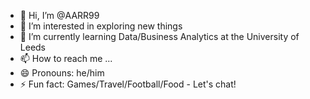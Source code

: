 - 👋 Hi, I’m @AARR99
- 👀 I’m interested in exploring new things
- 🌱 I’m currently learning Data/Business Analytics at the University of Leeds
- 📫 How to reach me ...
- 😄 Pronouns: he/him
- ⚡ Fun fact: Games/Travel/Football/Food - Let's chat!

<!---
AARR99/AARR99 is a ✨ special ✨ repository because its `README.md` (this file) appears on your GitHub profile.
You can click the Preview link to take a look at your changes.
--->
